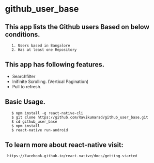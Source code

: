 # github_user_base

## This app lists the Github users Based on below conditions.
     
       1. Users based in Bangalore
       2. Has at least one Repository

## This app has following features.
   - Searchfilter
   - Inifinite Scrolling.  (Vertical Pagination)
   - Pull to refresh.
  
  
 ## Basic Usage.
 ```
    $ npm install -g react-native-cli  
    $ git clone https://github.com/Ravikumarsd/github_user_base.git
    $ cd github_user_base
    $ npm install
    $ react-native run-android
 ```

## To learn more about react-native visit:
     https://facebook.github.io/react-native/docs/getting-started
      
